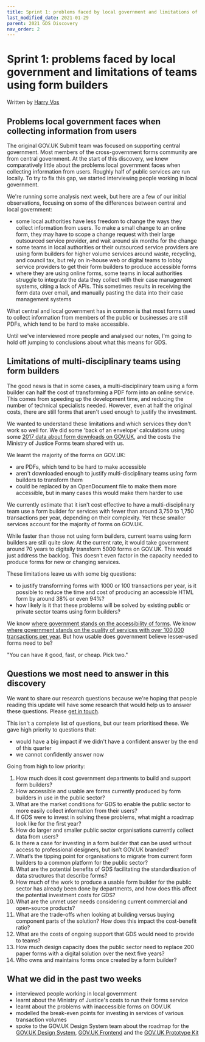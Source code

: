 ```yaml
---
title: Sprint 1: problems faced by local government and limitations of teams using form builders
last_modified_date: 2021-01-29
parent: 2021 GDS Discovery
nav_order: 2
---
```


# Sprint 1: problems faced by local government and limitations of teams using form builders

Written by [Harry Vos](https://twitter.com/vosageroll)

## Problems local government faces when collecting information from users

The original GOV.UK Submit team was focused on supporting central government. Most members of the cross-government forms community are from central government. At the start of this discovery, we knew comparatively little about the problems local government faces when collecting information from users. Roughly half of public services are run locally. To try to fix this gap, we started interviewing people working in local government.

We're running some analysis next week, but here are a few of our initial observations, focusing on some of the differences between central and local government:

- some local authorities have less freedom to change the ways they collect information from users. To make a small change to an online form, they may have to scope a change request with their large outsourced service provider, and wait around six months for the change
- some teams in local authorities or their outsourced service providers are using form builders for higher volume services around waste, recycling, and council tax, but rely on in-house web or digital teams to lobby service providers to get their form builders to produce accessible forms
- where they are using online forms, some teams in local authorities struggle to integrate the data they collect with their case management systems, citing a lack of APIs. This sometimes results in receiving the form data over email, and manually pasting the data into their case management systems

What central and local government has in common is that most forms used to collect information from members of the public or businesses are still PDFs, which tend to be hard to make accessible.

Until we've interviewed more people and analysed our notes, I'm going to hold off jumping to conclusions about what this means for GDS.

## Limitations of multi-disciplinary teams using form builders

The good news is that in some cases, a multi-disciplinary team using a form builder can half the cost of transforming a PDF form into an online service. This comes from speeding up the development time, and reducing the number of technical specialists needed. However, even at half the original costs, there are still forms that aren't used enough to justify the investment.

We wanted to understand these limitations and which services they don't work so well for. We did some 'back of an envelope' calculations using some [2017 data about form downloads on GOV.UK](https://github.com/alphagov/government-form-data/blob/master/data/download.tsv), and the costs the Ministry of Justice Forms team shared with us.

We learnt the majority of the forms on GOV.UK:

- are PDFs, which tend to be hard to make accessible
- aren't downloaded enough to justify multi-disciplinary teams using form builders to transform them
- could be replaced by an OpenDocument file to make them more accessible, but in many cases this would make them harder to use

We currently estimate that it isn't cost effective to have a multi-disciplinary team use a form builder for services with fewer than around 3,750 to 1,750 transactions per year, depending on their complexity. Yet these smaller services account for the majority of forms on GOV.UK.

While faster than those not using form builders, current teams using form builders are still quite slow. At the current rate, it would take government around 70 years to digitally transform 5000 forms on GOV.UK. This would just address the backlog. This doesn't even factor in the capacity needed to produce forms for new or changing services.

These limitations leave us with some big questions:

- to justify transforming forms with 1000 or 100 transactions per year, is it possible to reduce the time and cost of producing an accessible HTML form by around 38% or even 94%?
- how likely is it that these problems will be solved by existing public or private sector teams using form builders?

We know [where government stands on the accessibility of forms](https://www.gov.uk/guidance/make-your-website-or-app-accessible-and-publish-an-accessibility-statement). We know [where government stands on the quality of services with over 100,000 transactions per year](https://www.gov.uk/service-manual/service-standard). But how usable does government believe lesser-used forms need to be?

"You can have it good, fast, or cheap. Pick two."

## Questions we most need to answer in this discovery

We want to share our research questions because we're hoping that people reading this update will have some research that would help us to answer these questions. Please [get in touch](https://twitter.com/vosageroll).

This isn't a complete list of questions, but our team prioritised these. We gave high priority to questions that:

- would have a big impact if we didn't have a confident answer by the end of this quarter
- we cannot confidently answer now

Going from high to low priority:

1. How much does it cost government departments to build and support form builders?
2. How accessible and usable are forms currently produced by form builders in use in the public sector?
3. What are the market conditions for GDS to enable the public sector to more easily collect information from their users?
4. If GDS were to invest in solving these problems, what might a roadmap look like for the first year?
5. How do larger and smaller public sector organisations currently collect data from users?
6. Is there a case for investing in a form builder that can be used without access to professional designers, but isn’t GOV.UK branded?
7. What’s the tipping point for organisations to migrate from current form builders to a common platform for the public sector?
8. What are the potential benefits of GDS facilitating the standardisation of data structures that describe forms?
9. How much of the work to produce a usable form builder for the public sector has already been done by departments, and how does this affect the potential investment costs for GDS?
10. What are the unmet user needs considering current commercial and open-source products?
11. What are the trade-offs when looking at building versus buying component parts of the solution? How does this impact the cost-benefit ratio?
12. What are the costs of ongoing support that GDS would need to provide to teams?
13. How much design capacity does the public sector need to replace 200 paper forms with a digital solution over the next five years?
14. Who owns and maintains forms once created by a form builder?

## What we did in the past two weeks

- interviewed people working in local government
- learnt about the Ministry of Justice's costs to run their forms service
- learnt about the problems with inaccessible forms on GOV.UK
- modelled the break-even points for investing in services of various transaction volumes
- spoke to the GOV.UK Design System team about the roadmap for the [GOV.UK Design System](https://design-system.service.gov.uk/), [GOV.UK Frontend](https://frontend.design-system.service.gov.uk/#gov-uk-frontend) and the [GOV.UK Prototype Kit](https://govuk-prototype-kit.herokuapp.com/)
